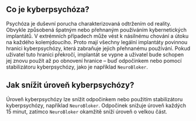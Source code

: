## Co je kyberpsychóza?

Psychóza je duševní porucha charakterizovaná odtržením od reality. Obvykle způsobená špatným nebo přehnaným používáním kybernetických implantátů. V extrémních případech může vést k násilnému chování a útoku na každého kolemjdoucího. Proto mají všechny legální implantáty povinnou hranici kyberpsychózy, která zabraňuje jejich přehnanému používání. Pokud uživatel tuto hranici překročí, implantát se vypne a uživatel bude schopen jej znovu použít až po obnovení hranice – buď odpočinkem nebo pomocí stabilizátoru kyberpsychózy, jako je například `NeuroBloker`.

## Jak snížit úroveň kyberpsychózy?

Úroveň kyberpsychózy lze snížit odpočinkem nebo použitím stabilizátoru kyberpsychózy, například `NeuroBloker`. Odpočinek snižuje úroveň každých 15 minut, zatímco `NeuroBloker` okamžitě sníží úroveň o velkou část.
